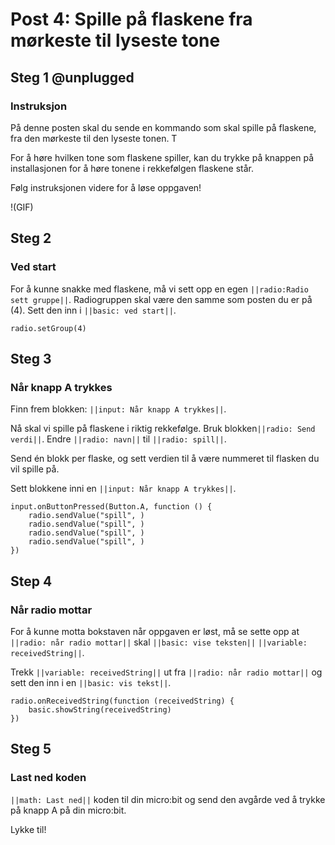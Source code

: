 # Post 4: Spille på flaskene fra mørkeste til lyseste tone


## Steg 1 @unplugged

### Instruksjon

På denne posten skal du sende en kommando som skal spille på flaskene, fra den mørkeste til den lyseste tonen. T

For å høre hvilken tone som flaskene spiller, kan du trykke på knappen på installasjonen for å høre tonene i rekkefølgen flaskene står.

Følg instruksjonen videre for å løse oppgaven!

!(GIF)


## Steg 2

### Ved start

For å kunne snakke med flaskene, må vi sett opp en egen ``||radio:Radio sett gruppe||``. Radiogruppen skal være den samme som posten du er på (4). Sett den inn i ``||basic: ved start||``.

```blocks
radio.setGroup(4)
```

## Steg 3

### Når knapp A trykkes

Finn frem blokken: ``||input: Når knapp A trykkes||``.

Nå skal vi spille på flaskene i riktig rekkefølge. Bruk blokken``||radio: Send verdi||``. Endre ``||radio: navn||`` til ``||radio: spill||``. 

Send én blokk per flaske, og sett verdien til å være nummeret til flasken du vil spille på.

Sett blokkene inni en ``||input: Når knapp A trykkes||``.

```blocks
input.onButtonPressed(Button.A, function () {
    radio.sendValue("spill", )
    radio.sendValue("spill", )
    radio.sendValue("spill", )
    radio.sendValue("spill", )
})
```


## Step 4

### Når radio mottar

For å kunne motta bokstaven når oppgaven er løst, må se sette opp at ``||radio: når radio mottar||`` skal ``||basic: vise teksten||`` ``||variable: receivedString||``.

Trekk ``||variable: receivedString||`` ut fra ``||radio: når radio mottar||`` og sett den inn i en ``||basic: vis tekst||``.

```blocks
radio.onReceivedString(function (receivedString) {
    basic.showString(receivedString)
})
```

## Steg 5

### Last ned koden

``||math: Last ned||`` koden til din micro:bit og send den avgårde ved å trykke på knapp A på din micro:bit. 

Lykke til!